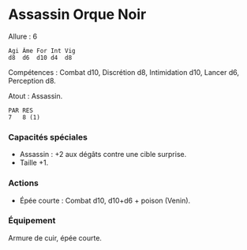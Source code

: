 
# Assassin Orque Noir

Allure : 6

	Agi	Âme	For	Int	Vig
	d8	d6	d10	d4	d8

Compétences : Combat d10, Discrétion d8, Intimidation d10, Lancer d6, Perception d8.

Atout : Assassin.

	PAR	RES
	7	8 (1)

### Capacités spéciales
- Assassin : +2 aux dégâts contre une cible surprise.
- Taille +1.

### Actions
- Épée courte : Combat d10, d10+d6 + poison (Venin).

### Équipement
Armure de cuir, épée courte.
